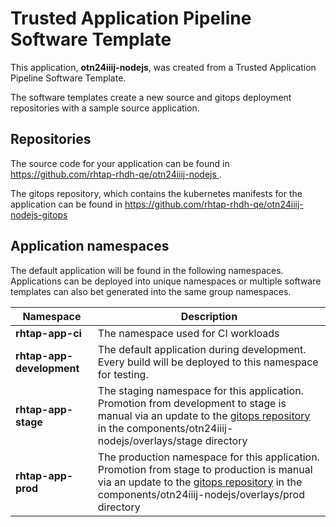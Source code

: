 # Trusted Application Pipeline Software Template

This application, **otn24iiij-nodejs**, was created from a Trusted Application Pipeline Software Template.

The software templates create a new source and gitops deployment repositories with a sample source application. 

## Repositories

The source code for your application can be found in [https://github.com/rhtap-rhdh-qe/otn24iiij-nodejs ](https://github.com/rhtap-rhdh-qe/otn24iiij-nodejs ).
 
The gitops repository, which contains the kubernetes manifests for the application can be found in 
[https://github.com/rhtap-rhdh-qe/otn24iiij-nodejs-gitops ](https://github.com/rhtap-rhdh-qe/otn24iiij-nodejs-gitops ) 

## Application namespaces 

The default application will be found in the following namespaces. Applications can be deployed into unique namespaces or multiple software templates can also bet generated into the same group namespaces.  

|  Namespace   |  Description   |  
| -------- | -------- |
| **rhtap-app-ci** | The namespace used for CI workloads |
| **rhtap-app-development** | The default application during development. Every build will be deployed to this namespace for testing. |
| **rhtap-app-stage** | The staging namespace for this application. Promotion from development to stage is manual via an update to the [gitops repository](https://github.com/rhtap-rhdh-qe/otn24iiij-nodejs-gitops ) in the components/otn24iiij-nodejs/overlays/stage directory |
| **rhtap-app-prod** | The production namespace for this application. Promotion from stage to production is manual via an update to the [gitops repository](https://github.com/rhtap-rhdh-qe/otn24iiij-nodejs-gitops ) in the components/otn24iiij-nodejs/overlays/prod directory |